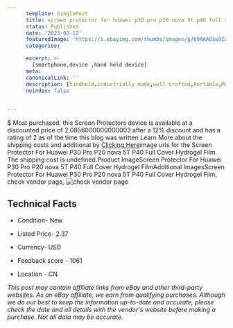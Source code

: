 ```yaml
---
      template: SinglePost
      title: screen protector for huawei p30 pro p20 nova 5t p40 full cover hydrogel film
      status: Published
      date: '2023-02-12'
      featuredImage: 'https://i.ebayimg.com/thumbs/images/g/69AAAOSw9IZfyPGk/s-l225.jpg'
      categories: 

      excerpt: >-
        [smartphone,device ,hand held device]
      meta:
      canonicalLink: ''
      description: [handheld,industrially made,well crafted,Portable,Mobile,Compact,Convenient,Lightweight,Maneuverable,Man-portable,Miniature,Carriable,Hand-held,Light,Holdable,Transportable,Mobile device,Pocket-sized,On-the-go,Wireless,Cordless,Compact size,Convenient size, smartphone,device ,hand held device]
      noindex: false

        
---
```

$
    Most purchased, this Screen Protectors device is available at a discounted price of 2.0856000000000003 after a 12% discount and has a rating of 2 as of the time this blog was written.Learn More about the shipping costs and additional by [Clicking Here](https://www.ebay.com/itm/234068448913?hash=item367f911691%3Ag%3A69AAAOSw9IZfyPGk&mkevt=1&mkcid=1&mkrid=711-53200-19255-0&campid=%253CePNCampaignId%253E&customid=%253CreferenceId%253E&toolid=10049)image urls for the Screen Protector For Huawei P30 Pro P20 nova 5T P40 Full Cover Hydrogel Film. The shipping cost is undefined.Product ImageScreen Protector For Huawei P30 Pro P20 nova 5T P40 Full Cover Hydrogel FilmAdditional ImagesScreen Protector For Huawei P30 Pro P20 nova 5T P40 Full Cover Hydrogel Film, check vendor page, ![check vendor page](https://origin-galleryplus.ebayimg.com/ws/web/234068448913_2_0_1/225x225.jpg,https://origin-galleryplus.ebayimg.com/ws/web/234068448913_3_0_1/225x225.jpg,https://origin-galleryplus.ebayimg.com/ws/web/234068448913_4_0_1/225x225.jpg,https://origin-galleryplus.ebayimg.com/ws/web/234068448913_5_0_1/225x225.jpg,https://origin-galleryplus.ebayimg.com/ws/web/234068448913_6_0_1/225x225.jpg,https://origin-galleryplus.ebayimg.com/ws/web/234068448913_7_0_1/225x225.jpg)
    
    

 ## Technical Facts 



     
      

 - Condition- New 


      

 - Listed Price- 2.37 


      

 - Currency- USD 


      

 - Feedback score - 1061 


      

 - Location - CN 


      
      

 *_This post may contain affiliate links from eBay and other third-party websites. As an eBay affiliate, we earn from qualifying purchases. Although we do our best to keep the information up-to-date and accurate, please check the date and all details with the vendor's website before making a purchase. Not all data may be accurate._*



    
    
    
    
    